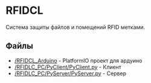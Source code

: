 # RFIDCL
Система защиты файлов и помещений RFID метками.
## Файлы
* [/RFIDCL_Arduino](/RFIDCL_Arduino) - PlatformIO проект для ардуино
* [/RFIDLC_PC/PyClient/PyClient.py](/RFIDLC_PC/PyClient/PyClient.py) - Клиент
* [/RFIDLC_PC/PyServer/PyServer.py](/RFIDLC_PC/PyServer/PyServer.py) - Сервер
